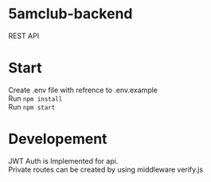 # 5amclub-backend
REST API

# Start
Create .env file with refrence to .env.example  
Run `npm install`   
Run `npm start`

# Developement
JWT Auth is Implemented for api.   
Private routes can be created by using middleware verify.js
